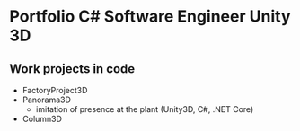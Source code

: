 # Portfolio C# Software Engineer Unity 3D
## Work projects in code
- FactoryProject3D
- Panorama3D
   - imitation of presence at the plant (Unity3D, C#, .NET Core)
- Column3D
